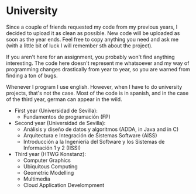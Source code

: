 # University

Since a couple of friends requested my code from my previous years, I decided to upload it as clean as possible. New code will be uploaded as soon as the year ends. Feel free to copy anything you need and ask me (with a little bit of luck I will remember sth about the project).

If you aren't here for an assignment, you probably won't find anything interesting. The code here doesn't represent me whatsoever and my way of programming changes drastically from year to year, so you are warned from finding a ton of bugs.

Whenever I program I use english. However, when I have to do university projects, that's not the case. Most of the code is in spanish, and in the case of the third year, german can appear in the wild.

- First year (Universidad de Sevilla):
	+ Fundamentos de programación (FP)
- Second year (Universidad de Sevilla):
	+ Análisis y diseño de datos y algoritmos (ADDA, in Java and in C)
	+ Arquitectura e Integración de Sistemas Software (AISS)
	+ Introducción a la Ingeniería del Software y los Sistemas de Información 1 y 2 (IISSI)
- Third year (HTWG Konstanz):
	+ Computer Graphics
	+ Ubiquitous Computing
	+ Geometric Modelling
	+ Multimedia
	+ Cloud Application Develompment